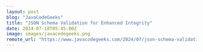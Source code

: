 ```yaml
---
layout: post
blog: "JavaCodeGeeks"
title: "JSON Schema Validation for Enhanced Integrity"
date: 2024-07-18T05:45:00Z
image: images/javacodegeeks.png
remote_url: "https://www.javacodegeeks.com/2024/07/json-schema-validation-for-enhanced-integrity.html"
---
```

